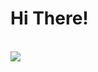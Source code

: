# Hi There!

<br>

<img align="left" src="https://github-readme-stats.vercel.app/api?username=coinlockerbaby&show_icons=true&theme=vue-dark"/>

<br>
